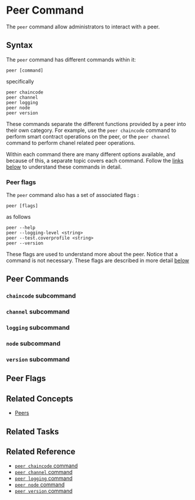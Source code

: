 # <a name="PeerCommand"></a> Peer Command

The `peer` command allow administrators to interact with a peer.

## Syntax

The `peer` command has different commands within it:

```
peer [command]
```
specifically
```
peer chaincode
peer channel     
peer logging     
peer node        
peer version     
```

These commands separate the different functions provided by a peer into their own category. For example, use the `peer chaincode` command to perform smart contract operations on the peer, or the `peer channel` command to perform chanel related peer operations.

Within each command there are many different options available, and because of this, a separate topic covers each command. Follow the [links below](#reference) to understand these commands in detail.

### Peer flags

The `peer` command also has a set of associated flags :

```
peer [flags]
```
as follows
```
peer --help
peer --logging-level <string>     
peer --test.coverprofile <string>     
peer --version   
```

These flags are used to understand more about the peer. Notice that a command is not necessary. These flags are described in more detail [below](#flags)

## <a name=commands></a> Peer Commands

### `chaincode` subcommand

### `channel` subcommand

### `logging` subcommand

### `node` subcommand

### `version` subcommand

## <a name=flags></a>Peer Flags


## Related Concepts
+ [Peers](./KeyConcepts/Peers/Peers.md)

## Related Tasks

## <a name=reference></a> Related Reference
+ [`peer chaincode` command](./PeerChaincodeCommand.md)
+ [`peer channel` command](./PeerChannelCommand.md)
+ [`peer logging` command](./PeerLoggingCommand.md)
+ [`peer node` command](./PeerNodeCommand.md)
+ [`peer version` command](./PeerVersionCommand.md)
